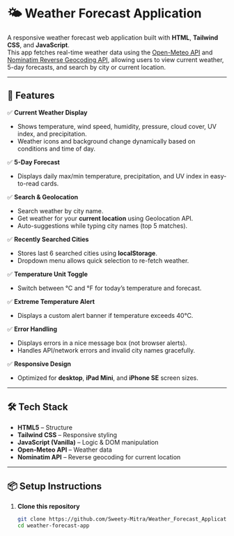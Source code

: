 # 🌤 Weather Forecast Application

A responsive weather forecast web application built with **HTML**, **Tailwind CSS**, and **JavaScript**.  
This app fetches real-time weather data using the [Open-Meteo API](https://open-meteo.com/) and [Nominatim Reverse Geocoding API](https://nominatim.org/), allowing users to view current weather, 5-day forecasts, and search by city or current location.

---

## 🚀 Features

✅ **Current Weather Display**  
- Shows temperature, wind speed, humidity, pressure, cloud cover, UV index, and precipitation.  
- Weather icons and background change dynamically based on conditions and time of day.  

✅ **5-Day Forecast**  
- Displays daily max/min temperature, precipitation, and UV index in easy-to-read cards.  

✅ **Search & Geolocation**  
- Search weather by city name.  
- Get weather for your **current location** using Geolocation API.  
- Auto-suggestions while typing city names (top 5 matches).  

✅ **Recently Searched Cities**  
- Stores last 6 searched cities using **localStorage**.  
- Dropdown menu allows quick selection to re-fetch weather.  

✅ **Temperature Unit Toggle**  
- Switch between °C and °F for today’s temperature and forecast.  

✅ **Extreme Temperature Alert**  
- Displays a custom alert banner if temperature exceeds 40°C.  

✅ **Error Handling**  
- Displays errors in a nice message box (not browser alerts).  
- Handles API/network errors and invalid city names gracefully.  

✅ **Responsive Design**  
- Optimized for **desktop**, **iPad Mini**, and **iPhone SE** screen sizes.

---

## 🛠️ Tech Stack

- **HTML5** – Structure  
- **Tailwind CSS** – Responsive styling  
- **JavaScript (Vanilla)** – Logic & DOM manipulation  
- **Open-Meteo API** – Weather data  
- **Nominatim API** – Reverse geocoding for current location  

---

## 📦 Setup Instructions

1. **Clone this repository**
   ```bash
   git clone https://github.com/Sweety-Mitra/Weather_Forecast_Application.git
   cd weather-forecast-app

